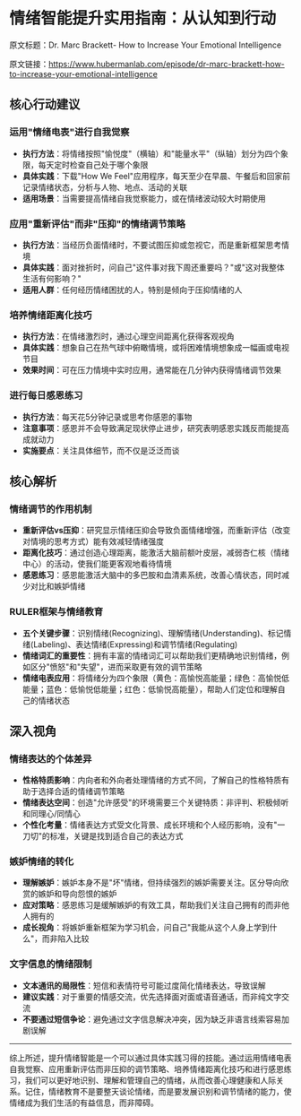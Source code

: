 # 情绪智能提升实用指南：从认知到行动

原文标题：Dr. Marc Brackett- How to Increase Your Emotional Intelligence

原文链接：https://www.hubermanlab.com/episode/dr-marc-brackett-how-to-increase-your-emotional-intelligence

<YouTube videoId="kG5Qb9sr0YQ" />

## 核心行动建议

### 运用"情绪电表"进行自我觉察
* **执行方法**：将情绪按照"愉悦度"（横轴）和"能量水平"（纵轴）划分为四个象限，每天定时检查自己处于哪个象限
* **具体实践**：下载"How We Feel"应用程序，每天至少在早晨、午餐后和回家前记录情绪状态，分析与人物、地点、活动的关联
* **适用场景**：当需要提高情绪自我觉察能力，或在情绪波动较大时期使用

### 应用"重新评估"而非"压抑"的情绪调节策略
* **执行方法**：当经历负面情绪时，不要试图压抑或忽视它，而是重新框架思考情境
* **具体实践**：面对挫折时，问自己"这件事对我下周还重要吗？"或"这对我整体生活有何影响？"
* **适用人群**：任何经历情绪困扰的人，特别是倾向于压抑情绪的人

### 培养情绪距离化技巧
* **执行方法**：在情绪激烈时，通过心理空间距离化获得客观视角
* **具体实践**：想象自己在热气球中俯瞰情境，或将困难情境想象成一幅画或电视节目
* **效果时间**：可在压力情境中实时应用，通常能在几分钟内获得情绪调节效果

### 进行每日感恩练习
* **执行方法**：每天花5分钟记录或思考你感恩的事物
* **注意事项**：感恩并不会导致满足现状停止进步，研究表明感恩实践反而能提高成就动力
* **实施要点**：关注具体细节，而不仅是泛泛而谈

## 核心解析

### 情绪调节的作用机制
* **重新评估vs压抑**：研究显示情绪压抑会导致负面情绪增强，而重新评估（改变对情境的思考方式）能有效减轻情绪强度
* **距离化技巧**：通过创造心理距离，能激活大脑前额叶皮层，减弱杏仁核（情绪中心）的活动，使我们能更客观地看待情境
* **感恩练习**：感恩能激活大脑中的多巴胺和血清素系统，改善心情状态，同时减少对比和嫉妒情绪

### RULER框架与情绪教育
* **五个关键步骤**：识别情绪(Recognizing)、理解情绪(Understanding)、标记情绪(Labeling)、表达情绪(Expressing)和调节情绪(Regulating)
* **情绪词汇的重要性**：拥有丰富的情绪词汇可以帮助我们更精确地识别情绪，例如区分"愤怒"和"失望"，进而采取更有效的调节策略
* **情绪电表应用**：将情绪分为四个象限（黄色：高愉悦高能量；绿色：高愉悦低能量；蓝色：低愉悦低能量；红色：低愉悦高能量），帮助人们定位和理解自己的情绪状态

## 深入视角

### 情绪表达的个体差异
* **性格特质影响**：内向者和外向者处理情绪的方式不同，了解自己的性格特质有助于选择合适的情绪调节策略
* **情绪表达空间**：创造"允许感受"的环境需要三个关键特质：非评判、积极倾听和同理心/同情心
* **个性化考量**：情绪表达方式受文化背景、成长环境和个人经历影响，没有"一刀切"的标准，关键是找到适合自己的表达方式

### 嫉妒情绪的转化
* **理解嫉妒**：嫉妒本身不是"坏"情绪，但持续强烈的嫉妒需要关注。区分导向欣赏的嫉妒和导向怨恨的嫉妒
* **应对策略**：感恩练习是缓解嫉妒的有效工具，帮助我们关注自己拥有的而非他人拥有的
* **成长视角**：将嫉妒重新框架为学习机会，问自己"我能从这个人身上学到什么"，而非陷入比较

### 文字信息的情绪限制
* **文本通讯的局限性**：短信和表情符号可能过度简化情绪表达，导致误解
* **建议实践**：对于重要的情感交流，优先选择面对面或语音通话，而非纯文字交流
* **不要通过短信争论**：避免通过文字信息解决冲突，因为缺乏非语言线索容易加剧误解

---

综上所述，提升情绪智能是一个可以通过具体实践习得的技能。通过运用情绪电表自我觉察、应用重新评估而非压抑的调节策略、培养情绪距离化技巧和进行感恩练习，我们可以更好地识别、理解和管理自己的情绪，从而改善心理健康和人际关系。记住，情绪教育不是要整天谈论情绪，而是要发展识别和调节情绪的能力，使情绪成为我们生活的有益信息，而非障碍。
